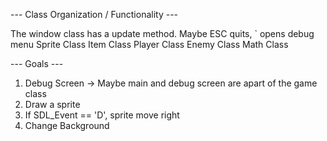 --- Class Organization / Functionality ---

The window class has a update method. Maybe ESC quits, ` opens debug menu
Sprite Class
Item Class
Player Class
Enemy Class
Math Class

--- Goals ---

1. Debug Screen -> Maybe main and debug screen are apart of the game class
2. Draw a sprite
3. If SDL_Event == 'D', sprite move right
4. Change Background 

